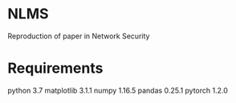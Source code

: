 # NLMS
Reproduction of paper in Network Security
# Requirements
python 3.7
matplotlib 3.1.1
numpy 1.16.5
pandas 0.25.1
pytorch 1.2.0

